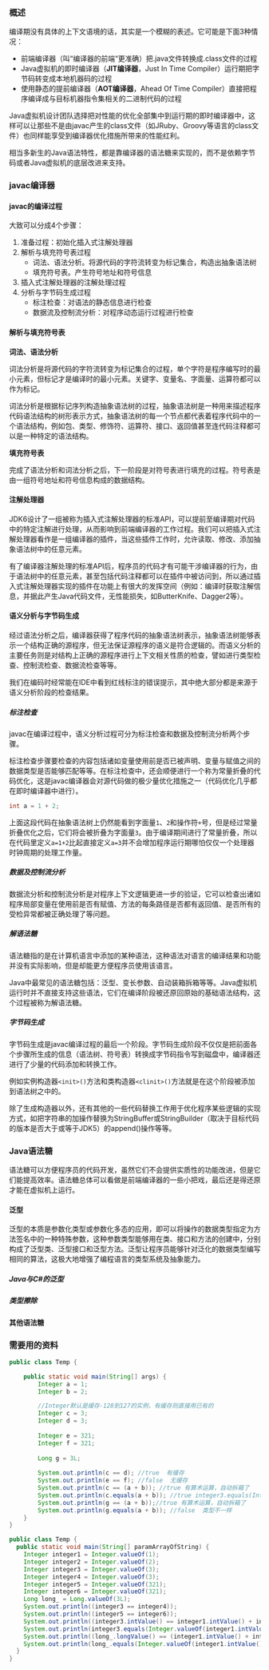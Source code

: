 ### 概述

编译期没有具体的上下文语境的话，其实是一个模糊的表述。它可能是下面3种情况：

- 前端编译器（叫“编译器的前端“更准确）把.java文件转换成.class文件的过程
- Java虚拟机的即时编译器（**JIT编译器**，Just In Time Compiler）运行期把字节码转变成本地机器码的过程
- 使用静态的提前编译器（**AOT编译器**，Ahead Of Time Compiler）直接把程序编译成与目标机器指令集相关的二进制代码的过程

Java虚拟机设计团队选择把对性能的优化全部集中到运行期的即时编译器中，这样可以让那些不是由javac产生的class文件（如JRuby、Groovy等语言的class文件）也同样能享受到编译器优化措施所带来的性能红利。

相当多新生的Java语法特性，都是靠编译器的语法糖来实现的，而不是依赖字节码或者Java虚拟机的底层改进来支持。

### javac编译器

#### javac的编译过程

大致可以分成4个步骤：

1. 准备过程：初始化插入式注解处理器
2. 解析与填充符号表过程
    - 词法、语法分析。将源代码的字符流转变为标记集合，构造出抽象语法树
    - 填充符号表。产生符号地址和符号信息
3. 插入式注解处理器的注解处理过程
4. 分析与字节码生成过程
    - 标注检查：对语法的静态信息进行检查
    - 数据流及控制流分析：对程序动态运行过程进行检查

#### 解析与填充符号表

**词法、语法分析**

词法分析是将源代码的字符流转变为标记集合的过程，单个字符是程序编写时的最小元素，但标记才是编译时的最小元素。关键字、变量名、字面量、运算符都可以作为标记。

词法分析是根据标记序列构造抽象语法树的过程，抽象语法树是一种用来描述程序代码语法结构的树形表示方式，抽象语法树的每一个节点都代表着程序代码中的一个语法结构，例如包、类型、修饰符、运算符、接口、返回值甚至连代码注释都可以是一种特定的语法结构。

**填充符号表**

完成了语法分析和词法分析之后，下一阶段是对符号表进行填充的过程。符号表是由一组符号地址和符号信息构成的数据结构。

#### 注解处理器

JDK6设计了一组被称为插入式注解处理器的标准API，可以提前至编译期对代码中的特定注解进行处理，从而影响到前端编译器的工作过程。我们可以把插入式注解处理器看作是一组编译器的插件，当这些插件工作时，允许读取、修改、添加抽象语法树中的任意元素。

有了编译器注解处理的标准API后，程序员的代码才有可能干涉编译器的行为，由于语法树中的任意元素，甚至包括代码注释都可以在插件中被访问到，所以通过插入式注解处理器实现的插件在功能上有很大的发挥空间（例如：编译时获取注解信息，并据此产生Java代码文件，无性能损失，如ButterKnife、Dagger2等）。

#### 语义分析与字节码生成

经过语法分析之后，编译器获得了程序代码的抽象语法树表示，抽象语法树能够表示一个结构正确的源程序，但无法保证源程序的语义是符合逻辑的。而语义分析的主要任务则是对结构上正确的源程序进行上下文相关性质的检查，譬如进行类型检查、控制流检查、数据流检查等等。

我们在编码时经常能在IDE中看到红线标注的错误提示，其中绝大部分都是来源于语义分析阶段的检查结果。

##### 标注检查

javac在编译过程中，语义分析过程可分为标注检查和数据及控制流分析两个步骤。

标注检查步骤要检查的内容包括诸如变量使用前是否已被声明、变量与赋值之间的数据类型是否能够匹配等等。在标注检查中，还会顺便进行一个称为常量折叠的代码优化，这是javac编译器会对源代码做的极少量优化措施之一（代码优化几乎都在即时编译器中进行）。

```java
int a = 1 + 2;
```

上面这段代码在抽象语法树上仍然能看到字面量`1`、`2`和操作符`+`号，但是经过常量折叠优化之后，它们将会被折叠为字面量`3`。由于编译期间进行了常量折叠，所以在代码里定义`a=1+2`比起直接定义`a=3`并不会增加程序运行期哪怕仅仅一个处理器时钟周期的处理工作量。

##### 数据及控制流分析

数据流分析和控制流分析是对程序上下文逻辑更进一步的验证，它可以检查出诸如程序局部变量在使用前是否有赋值、方法的每条路径是否都有返回值、是否所有的受检异常都被正确处理了等问题。

##### 解语法糖

语法糖指的是在计算机语言中添加的某种语法，这种语法对语言的编译结果和功能并没有实际影响，但是却能更方便程序员使用该语言。

Java中最常见的语法糖包括：泛型、变长参数、自动装箱拆箱等等。Java虚拟机运行时并不直接支持这些语法，它们在编译阶段被还原回原始的基础语法结构，这个过程被称为解语法糖。

##### 字节码生成

字节码生成是javac编译过程的最后一个阶段。字节码生成阶段不仅仅是把前面各个步骤所生成的信息（语法树、符号表）转换成字节码指令写到磁盘中，编译器还进行了少量的代码添加和转换工作。

例如实例构造器`<init>()`方法和类构造器`<clinit>()`方法就是在这个阶段被添加到语法树之中的。

除了生成构造器以外，还有其他的一些代码替换工作用于优化程序某些逻辑的实现方式，如把字符串的加操作替换为StringBuffer或StringBuilder（取决于目标代码的版本是否大于或等于JDK5）的append()操作等等。

### Java语法糖

语法糖可以方便程序员的代码开发，虽然它们不会提供实质性的功能改进，但是它们能提高效率。语法糖总体可以看做是前端编译器的一些小把戏，最后还是得还原才能在虚拟机上运行。

#### 泛型

泛型的本质是参数化类型或参数化多态的应用，即可以将操作的数据类型指定为方法签名中的一种特殊参数，这种参数类型能够用在类、接口和方法的创建中，分别构成了泛型类、泛型接口和泛型方法。泛型让程序员能够针对泛化的数据类型编写相同的算法，这极大地增强了编程语言的类型系统及抽象能力。

##### Java与C#的泛型

##### 类型擦除

#### 其他语法糖

### 需要用的资料

```java
public class Temp {

    public static void main(String[] args) {
        Integer a = 1;
        Integer b = 2;

        //Integer默认是缓存-128到127的实例，有缓存则直接用已有的
        Integer c = 3;
        Integer d = 3;
        
        Integer e = 321;
        Integer f = 321;
        
        Long g = 3L;
        
        System.out.println(c == d); //true  有缓存
        System.out.println(e == f); //false  无缓存
        System.out.println(c == (a + b)); //true 有算术运算，自动拆箱了
        System.out.println(c.equals(a + b)); //true integer3.equals(Integer.valueOf(integer1.intValue() + integer2.intValue()))
        System.out.println(g == (a + b));//true 有算术运算，自动拆箱了
        System.out.println(g.equals(a + b)); //false  类型不一样
    }
}

public class Temp {
  public static void main(String[] paramArrayOfString) {
    Integer integer1 = Integer.valueOf(1);
    Integer integer2 = Integer.valueOf(2);
    Integer integer3 = Integer.valueOf(3);
    Integer integer4 = Integer.valueOf(3);
    Integer integer5 = Integer.valueOf(321);
    Integer integer6 = Integer.valueOf(321);
    Long long_ = Long.valueOf(3L);
    System.out.println((integer3 == integer4));
    System.out.println((integer5 == integer6));
    System.out.println((integer3.intValue() == integer1.intValue() + integer2.intValue()));
    System.out.println(integer3.equals(Integer.valueOf(integer1.intValue() + integer2.intValue())));
    System.out.println((long_.longValue() == (integer1.intValue() + integer2.intValue())));
    System.out.println(long_.equals(Integer.valueOf(integer1.intValue() + integer2.intValue())));
  }
}



```